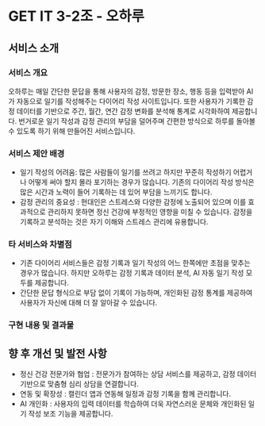 # GET IT 3-2조 - 오하루 

## 서비스 소개
### 서비스 개요
오하루는 매일 간단한 문답을 통해 사용자의 감정, 방문한 장소, 행동 등을 입력받아 AI가 자동으로 일기를 작성해주는 다이어리 작성 사이트입니다.
</n>또한 사용자가 기록한 감정 데이터를 기반으로 주간, 월간, 연간 감정 변화를 분석해 통계로 시각화하여 제공합니다.
번거로운 일기 작성과 감정 관리의 부담을 덜어주며 간편한 방식으로 하루를 돌아볼 수 있도록 하기 위해 만들어진 서비스입니다.

### 서비스 제안 배경
- 일기 작성의 어려움: 많은 사람들이 일기를 쓰려고 하지만 꾸준히 작성하기 어렵거나 어떻게 써야 할지 몰라 포기하는 경우가 많습니다.
  기존의 다이어리 작성 방식은 많은 시간과 노력이 들어 기록하는 데 있어 부담을 느끼기도 합니다.
- 감정 관리의 중요성 : 현대인은 스트레스와 다양한 감정에 노출되어 있으며 이를 효과적으로 관리하지 못하면 정신 건강에 부정적인 영향을 미칠 수 있습니다.
  감정을 기록하고 분석하는 것은 자기 이해와 스트레스 관리에 유용합니다.

### 타 서비스와 차별점
- 기존 다이어리 서비스들은 감정 기록과 일기 작성의 어느 한쪽에만 초점을 맞추는 경우가 많습니다.
  하지만 오하루는 감정 기록과 데이터 분석, AI 자동 일기 작성 모두를 제공합니다.
- 간단한 문답 형식으로 부담 없이 기록이 가능하며, 개인화된 감정 통계를 제공하여 사용자가 자신에 대해 더 잘 알아갈 수 있습니다.

### 구현 내용 및 결과물


## 향 후 개선 및 발전 사항
- 정신 건강 전문가와 협업 : 전문가가 참여하는 상담 서비스를 제공하고, 감정 데이터 기반으로 맞춤형 심리 상담을 연결합니다.
- 연동 및 확장성 : 캘린더 앱과 연동해 일정과 감정 기록을 함께 관리합니다.
- AI 개인화 : 사용자의 입력 데이터를 학습하여 더욱 자연스러운 문체와 개인화된 일기 작성 보조 기능을 제공합니다.
